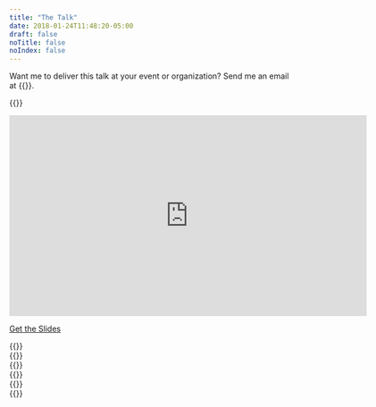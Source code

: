 ```yaml
---
title: "The Talk"
date: 2018-01-24T11:48:20-05:00
draft: false
noTitle: false
noIndex: false
---
```


Want me to deliver this talk at your event or organization? Send me an email at {{<email params="subject=The%20Lean%20Web&body=I'm%20interested%20in%20having%20you%20talk%20about%20The%20Lean%20Web%20at%20{{EVENT/ORGANIZATION}}%20on%20{{DATE}}.">}}.

{{<cta for="leanweb-talk">}}

<iframe src="https://player.vimeo.com/video/360577301?color=0088cc&title=0&byline=0&portrait=0" width="640" height="360" frameborder="0" allow="autoplay; fullscreen" allowfullscreen></iframe>

<a class="btn" href="https://speakerdeck.com/cferdinandi/the-lean-web">Get the Slides</a>

<div class="padding-top-large padding-bottom">
	{{<testimonial for="chrisCoyier2" photo="true">}}
</div>

<div class="padding-bottom">
	{{<testimonial for="stevenSlack" photo="true">}}
</div>

<div class="padding-bottom">
	{{<testimonial for="markHowellsMead" photo="true">}}
</div>

<div class="padding-bottom">
	{{<testimonial for="bobHerring" photo="true">}}
</div>

<div class="padding-bottom">
	{{<testimonial for="treyPiepmeier" photo="true">}}
</div>

<div class="padding-bottom">
	{{<testimonial for="barryConlon" photo="true">}}
</div>